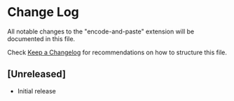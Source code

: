 # Change Log

All notable changes to the "encode-and-paste" extension will be documented in this file.

Check [Keep a Changelog](http://keepachangelog.com/) for recommendations on how to structure this file.

## [Unreleased]

- Initial release